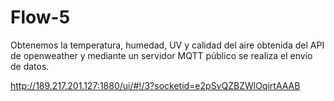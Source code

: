 # Flow-5
Obtenemos la temperatura, humedad, UV y calidad del aire obtenida del API de openweather y mediante un servidor MQTT público se realiza el envío de datos.


http://189.217.201.127:1880/ui/#!/3?socketid=e2pSvQZBZWlOqirtAAAB
